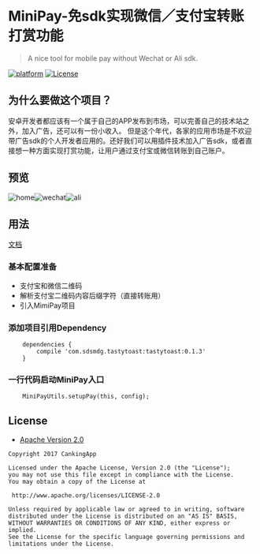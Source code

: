 # MiniPay-免sdk实现微信／支付宝转账打赏功能

> A nice tool for mobile pay without Wechat or Ali sdk. 

[![platform](https://img.shields.io/badge/platform-Android-yellow.svg)](https://www.android.com)
[![License](https://img.shields.io/badge/license-Apache%202-4EB1BA.svg?style=flat-square)](https://www.apache.org/licenses/LICENSE-2.0.html)


## 为什么要做这个项目？

安卓开发者都应该有一个属于自己的APP发布到市场，可以完善自己的技术站之外，加入广告，还可以有一份小收入。
但是这个年代，各家的应用市场是不欢迎带广告sdk的个人开发者应用的。还好我们可以用插件技术加入广告sdk，或者直接想一种方面实现打赏功能，让用户通过支付宝或微信转账到自己账户。

## 预览

![home](https://github.com/CankingApp/MiniPay/blob/master/snapshot/home.png)![wechat](https://github.com/CankingApp/MiniPay/blob/master/snapshot/weixin.png)![ali](https://github.com/CankingApp/MiniPay/blob/master/snapshot/ali.png)

## 用法

[文档](http://www.canking.win/2017/09/21/minipay/)

### 基本配置准备
* 支付宝和微信二维码
* 解析支付宝二维码内容后缀字符（直接转账用）
* 引入MimiPay项目

### 添加项目引用Dependency

```
    dependencies {
	    compile 'com.sdsmdg.tastytoast:tastytoast:0.1.3'
    }
```


### 一行代码启动MiniPay入口

```
    MiniPayUtils.setupPay(this, config);
```

## License

* [Apache Version 2.0](http://www.apache.org/licenses/LICENSE-2.0.html)

```
Copyright 2017 CankingApp

Licensed under the Apache License, Version 2.0 (the "License");
you may not use this file except in compliance with the License.
You may obtain a copy of the License at

 http://www.apache.org/licenses/LICENSE-2.0

Unless required by applicable law or agreed to in writing, software
distributed under the License is distributed on an "AS IS" BASIS,
WITHOUT WARRANTIES OR CONDITIONS OF ANY KIND, either express or implied.
See the License for the specific language governing permissions and
limitations under the License.
